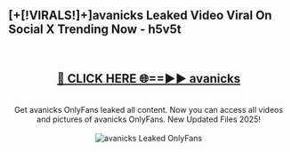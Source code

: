 <h2>[+[!VIRALS!]+]avanicks Leaked Video Viral On Social X Trending Now - h5v5t</h2>
<br>
<div align="center">
<h2><a href="https://libra.edu.pl?avanicks" rel="nofollow">🔴 CLICK HERE 🌐==►► avanicks</a></h2>
<br>
Get avanicks OnlyFans leaked all content. Now you can access all videos and pictures of avanicks OnlyFans. New Updated Files 2025!
<br>
<br>
<a href="https://libra.edu.pl?avanicks" rel="nofollow" data-target="animated-image.originalLink"><img src="https://i.ibb.co.com/WyWwxjT/player-gif2.gif" alt="avanicks Leaked OnlyFans" style="max-width: 100%; display: inline-block;" data-target="animated-image.originalImage"></a>
</div>
<br>